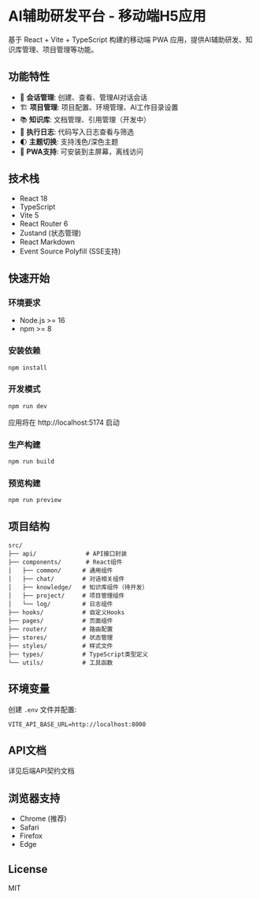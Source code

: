 # AI辅助研发平台 - 移动端H5应用

基于 React + Vite + TypeScript 构建的移动端 PWA 应用，提供AI辅助研发、知识库管理、项目管理等功能。

## 功能特性

- 💬 **会话管理**: 创建、查看、管理AI对话会话
- 🏗️ **项目管理**: 项目配置、环境管理、AI工作目录设置
- 📚 **知识库**: 文档管理、引用管理（开发中）
- 📝 **执行日志**: 代码写入日志查看与筛选
- 🌓 **主题切换**: 支持浅色/深色主题
- 📱 **PWA支持**: 可安装到主屏幕，离线访问

## 技术栈

- React 18
- TypeScript
- Vite 5
- React Router 6
- Zustand (状态管理)
- React Markdown
- Event Source Polyfill (SSE支持)

## 快速开始

### 环境要求

- Node.js >= 16
- npm >= 8

### 安装依赖

```bash
npm install
```

### 开发模式

```bash
npm run dev
```

应用将在 http://localhost:5174 启动

### 生产构建

```bash
npm run build
```

### 预览构建

```bash
npm run preview
```

## 项目结构

```
src/
├── api/              # API接口封装
├── components/       # React组件
│   ├── common/      # 通用组件
│   ├── chat/        # 对话相关组件
│   ├── knowledge/   # 知识库组件（待开发）
│   ├── project/     # 项目管理组件
│   └── log/         # 日志组件
├── hooks/           # 自定义Hooks
├── pages/           # 页面组件
├── router/          # 路由配置
├── stores/          # 状态管理
├── styles/          # 样式文件
├── types/           # TypeScript类型定义
└── utils/           # 工具函数
```

## 环境变量

创建 `.env` 文件并配置:

```
VITE_API_BASE_URL=http://localhost:8000
```

## API文档

详见后端API契约文档

## 浏览器支持

- Chrome (推荐)
- Safari
- Firefox
- Edge

## License

MIT
